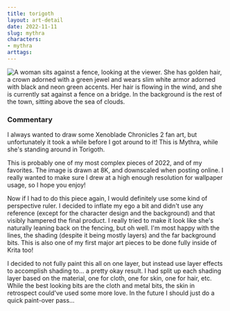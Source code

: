 ```yaml
---
title: torigoth
layout: art-detail
date: 2022-11-11
slug: mythra
characters:
- mythra
arttags:
---
```

![
A woman sits against a fence, looking at the viewer. She has golden hair, a crown adorned with a green jewel and wears slim
white armor adorned with black and neon green accents. Her hair is flowing in the wind, and she is currently sat against
a fence on a bridge. In the background is the rest of the town, sitting above the sea of clouds.
](/art/mythra.webp)
### Commentary

I always wanted to draw some Xenoblade Chronicles 2 fan art, but unfortunately it took a
while before I got around to it! This is Mythra, while she's standing around in Torigoth.

This is probably one of my most complex pieces of 2022, and of my favorites. The image is drawn at 8K,
and downscaled when posting online. I really wanted to make sure I drew at a high enough resolution for 
wallpaper usage, so I hope you enjoy!

Now if I had to do this piece again, I would definitely use some kind of perspective ruler. I decided 
to inflate my ego a bit and didn't use any reference (except for the character design and the background)
and that visibly hampered the final product. I really tried to make it look like she's naturally leaning
back on the fencing, but oh well. I'm most happy with the lines, the shading (despite it being mostly layers)
and the far background bits. This is also one of my first major art pieces to be done fully inside of Krita too!

I decided to not fully paint this all on one layer, but instead use layer effects to accomplish shading to...
a pretty okay result. I had split up each shading layer based on the material, one for cloth, one for skin, one for hair,
etc. While the best looking bits are the cloth and metal bits, the skin in retrospect could've used some more
love. In the future I should just do a quick paint-over pass...

